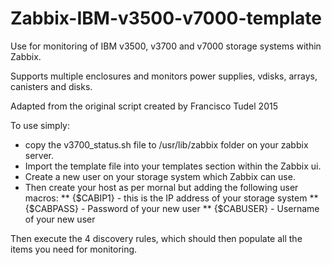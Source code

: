 # Zabbix-IBM-v3500-v7000-template
Use for monitoring of IBM v3500, v3700 and v7000 storage systems within Zabbix.

Supports multiple enclosures and monitors power supplies, vdisks, arrays, canisters and disks.

Adapted from the original script created by Francisco Tudel 2015

To use simply:
* copy the v3700_status.sh file to /usr/lib/zabbix folder on your zabbix server.
* Import the template file into your templates section within the Zabbix ui.
* Create a new user on your storage system which Zabbix can use.
* Then create your host as per mornal but adding the following user macros:
** {$CABIP1} - this is the IP address of your storage system
** {$CABPASS} - Password of your new user
** {$CABUSER} - Username of your new user

Then execute the 4 discovery rules, which should then populate all the items you need for monitoring.
